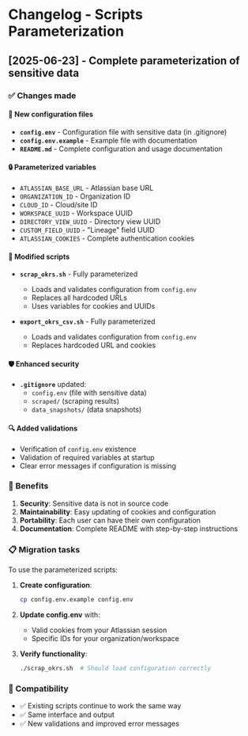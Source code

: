 # Changelog - Scripts Parameterization

## [2025-06-23] - Complete parameterization of sensitive data

### ✅ Changes made

#### 🔧 New configuration files
- **`config.env`** - Configuration file with sensitive data (in .gitignore)
- **`config.env.example`** - Example file with documentation
- **`README.md`** - Complete configuration and usage documentation

#### 🔒 Parameterized variables
- `ATLASSIAN_BASE_URL` - Atlassian base URL
- `ORGANIZATION_ID` - Organization ID
- `CLOUD_ID` - Cloud/site ID
- `WORKSPACE_UUID` - Workspace UUID
- `DIRECTORY_VIEW_UUID` - Directory view UUID
- `CUSTOM_FIELD_UUID` - "Lineage" field UUID
- `ATLASSIAN_COOKIES` - Complete authentication cookies

#### 📝 Modified scripts
- **`scrap_okrs.sh`** - Fully parameterized
  - Loads and validates configuration from `config.env`
  - Replaces all hardcoded URLs
  - Uses variables for cookies and UUIDs
  
- **`export_okrs_csv.sh`** - Fully parameterized
  - Loads and validates configuration from `config.env`
  - Replaces hardcoded URL and cookies

#### 🛡️ Enhanced security
- **`.gitignore`** updated:
  - `config.env` (file with sensitive data)
  - `scraped/` (scraping results)
  - `data_snapshots/` (data snapshots)

#### 🔍 Added validations
- Verification of `config.env` existence
- Validation of required variables at startup
- Clear error messages if configuration is missing

### 🎯 Benefits

1. **Security**: Sensitive data is not in source code
2. **Maintainability**: Easy updating of cookies and configuration
3. **Portability**: Each user can have their own configuration
4. **Documentation**: Complete README with step-by-step instructions

### 📋 Migration tasks

To use the parameterized scripts:

1. **Create configuration**:
   ```bash
   cp config.env.example config.env
   ```

2. **Update config.env** with:
   - Valid cookies from your Atlassian session
   - Specific IDs for your organization/workspace

3. **Verify functionality**:
   ```bash
   ./scrap_okrs.sh  # Should load configuration correctly
   ```

### 🔄 Compatibility

- ✅ Existing scripts continue to work the same way
- ✅ Same interface and output
- ✅ New validations and improved error messages 